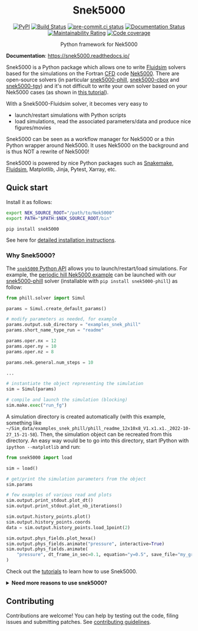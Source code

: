 <div align="center">

# Snek5000

[![PyPI](https://img.shields.io/pypi/v/snek5000)](https://pypi.org/project/snek5000/)
[![Build Status](https://img.shields.io/github/workflow/status/snek5000/snek5000/build)](https://github.com/snek5000/snek5000/actions)
[![pre-commit.ci status](https://results.pre-commit.ci/badge/github/snek5000/snek5000/main.svg)](https://results.pre-commit.ci/latest/github/snek5000/snek5000/main)
[![Documentation Status](https://readthedocs.org/projects/snek5000/badge/?version=latest)](https://snek5000.readthedocs.io/en/latest/?badge=latest)
[![Maintainability Rating](https://sonarcloud.io/api/project_badges/measure?project=snek5000_snek5000&metric=sqale_rating)](https://sonarcloud.io/dashboard?id=snek5000_snek5000)
[![Code coverage](https://codecov.io/gh/snek5000/snek5000/branch/main/graph/badge.svg?token=WzGnN0dfbw)](https://codecov.io/gh/snek5000/snek5000)

<!-- badges -->

Python framework for Nek5000

</div>

**Documentation**: <https://snek5000.readthedocs.io/>

Snek5000 is a Python package which allows one to write [Fluidsim] solvers based
for the simulations on the Fortran [CFD] code [Nek5000]. There are open-source
solvers (in particular [snek5000-phill], [snek5000-cbox] and [snek5000-tgv])
and it's not difficult to write your own solver based on your Nek5000 cases (as
shown in [this
tutorial](https://snek5000.readthedocs.io/en/latest/packaging.html)).

With a Snek5000-Fluidsim solver, it becomes very easy to

- launch/restart simulations with Python scripts
- load simulations, read the associated parameters/data and produce nice
  figures/movies

Snek5000 can be seen as a workflow manager for Nek5000 or a thin Python wrapper
around Nek5000. It uses Nek5000 on the background and is thus NOT a rewrite of
Nek5000!

Snek5000 is powered by nice Python packages such as [Snakemake], [Fluidsim],
Matplotlib, Jinja, Pytest, Xarray, etc.

## Quick start

Install it as follows:

```sh
export NEK_SOURCE_ROOT="/path/to/Nek5000"
export PATH="$PATH:$NEK_SOURCE_ROOT/bin"

pip install snek5000
```

See here for [detailed installation instructions](https://snek5000.readthedocs.io/en/latest/install.html).

### Why Snek5000?

The [`snek5000` Python
API](https://snek5000.readthedocs.io/en/latest/_generated/snek5000.html) allows
you to launch/restart/load simulations. For example, the [periodic hill Nek5000
example](https://nek5000.github.io/NekDoc/tutorials/perhill.html) can be
launched with our [snek5000-phill] solver (installable with `pip install snek5000-phill`) as follow:

```python
from phill.solver import Simul

params = Simul.create_default_params()

# modify parameters as needed, for example
params.output.sub_directory = "examples_snek_phill"
params.short_name_type_run = "readme"

params.oper.nx = 12
params.oper.ny = 10
params.oper.nz = 8

params.nek.general.num_steps = 10

...

# instantiate the object representing the simulation
sim = Simul(params)

# compile and launch the simulation (blocking)
sim.make.exec("run_fg")
```

A simulation directory is created automatically (with this example, something
like
`~/Sim_data/examples_snek_phill/phill_readme_12x10x8_V1.x1.x1._2022-10-27_15-21-58`).
Then, the simulation object can be recreated from this directory. An easy way
would be to go into this directory, start IPython with `ipython --matplotlib`
and run:

```python
from snek5000 import load

sim = load()

# get/print the simulation parameters from the object
sim.params

# few examples of various read and plots
sim.output.print_stdout.plot_dt()
sim.output.print_stdout.plot_nb_iterations()

sim.output.history_points.plot()
sim.output.history_points.coords
data = sim.output.history_points.load_1point(2)

sim.output.phys_fields.plot_hexa()
sim.output.phys_fields.animate("pressure", interactive=True)
sim.output.phys_fields.animate(
    "pressure", dt_frame_in_sec=0.1, equation="y=0.5", save_file="my_great_movie.gif"
)
```

Check out the
[tutorials](https://snek5000.readthedocs.io/en/latest/tutorials.html) to learn
how to use Snek5000.

<details>
<summary>
<b>
Need more reasons to use snek5000?
</b>
</summary>

#### Advantages

##### Parameters, get started without studying the whole documentation

- Saves you from the trouble in setting up multiple source files (`.box`, `.par`, `SIZE`)
- Uses sensible names and defaults for the parameters
- Avoids typos and human errors thanks to a nice [parameter container object]
- Records metadata related to the simulation into human and machine readable files (`params_simul.xml`, `config_simul.yml`)
- Checks for consistency of parameters
- Automatically sets some parameters as Python properties

##### Workflow

- Out of source build (per run), which can be inspected or executed using the
  conventional `makenek` for debugging

- Reproducible workflows, not susceptible to changes in environment variables by default

- Scriptable simulation execution allowing parametric studies

- Easy to load simulation for performing offline post-processing and restarting the simulation

- Better than Bash scripting like:

  ```sh
  # Build case
  cd src/phill/
  CASE="phill"
  echo "$CASE.box" | genbox
  mv -f box.re2 phill.re2
  echo "$CASE\n0.01" | genmap
  FFLAGS="-mcmodel=medium -march=native" CFLAGS="-mcmodel=medium -march=native" makenek
  cd -

  # Run case
  cd src/phill/
  nekmpi $CASE <nb_procs> # foreground
  nekbmpi $CASE <nb_procs> # background
  cd -

  # Clean
  makenek clean
  ```

- Use of [Snakemake](https://snakemake.readthedocs.io/en/stable/) which is
  similar to GNU Make, but allows one to blend Bash and Python scripting and uses
  simple YAML files for managing custom configurations of compilers and flags for
  different computers.

##### Coding

- User friendly, modular, object oriented API
- Reuse of code (inheritance)
- Tested with a good code coverage (>90%)

#### Disadvantages

- Yet another layer... with the possible associated bugs :-)
- Requires some basic knowledge of Python to use (*not really a big issue, to
  be honest*).
- Deep modification of solvers requires learning how
  [Snakemake](https://snakemake.readthedocs.io/en/stable/) functions and [how
  to write Jinja
  templates](https://jinja.palletsprojects.com/en/2.11.x/templates/) (which are
  not so hard, btw)

</details>

## Contributing

Contributions are welcome! You can help by testing out the code, filing issues
and submitting patches. See [contributing guidelines](CONTRIBUTING.md).

[cfd]: https://en.wikipedia.org/wiki/Computational_fluid_dynamics
[fluidsim]: https://fluidsim.readthedocs.io
[nek5000]: https://nek5000.mcs.anl.gov/
[parameter container object]: https://fluiddyn.readthedocs.io/en/latest/generated/fluiddyn.util.paramcontainer.html
[snakemake]: https://snakemake.readthedocs.io
[snek5000-cbox]: https://github.com/snek5000/snek5000-cbox
[snek5000-phill]: https://github.com/snek5000/snek5000-phill
[snek5000-tgv]: https://github.com/snek5000/snek5000/tree/main/docs/examples/snek5000-tgv
